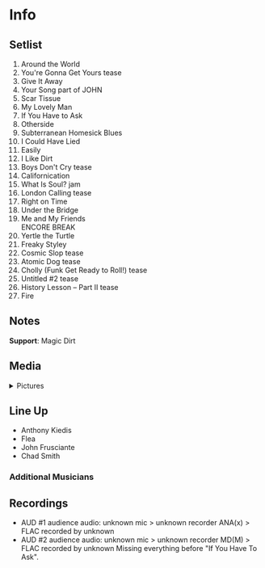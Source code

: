 # Info

## Setlist

1. Around the World
2. You're Gonna Get Yours tease
3. Give It Away
4. Your Song part of JOHN
5. Scar Tissue
6. My Lovely Man
7. If You Have to Ask
8. Otherside
9. Subterranean Homesick Blues
10. I Could Have Lied
11. Easily
12. I Like Dirt
13. Boys Don't Cry tease
14. Californication
15. What Is Soul? jam
16. London Calling tease
17. Right on Time
18. Under the Bridge
19. Me and My Friends
<br> ENCORE BREAK
20. Yertle the Turtle
21. Freaky Styley
22. Cosmic Slop tease
23. Atomic Dog tease
24. Cholly (Funk Get Ready to Roll!) tease
25. Untitled #2 tease
26. History Lesson – Part II tease
27. Fire

## Notes

**Support**: Magic Dirt

## Media 

<details>
  <summary>Pictures</summary>
  <!--<img alt="Setlist" title="Setlist" src="_.jpg" height="200" />
  <img alt="Clipping" title="Clipping" src="_.jpg" height="200" />
  <img alt="Flyer" title="Flyer" src="_.jpg" height="200" />-->
</details>

## Line Up

* Anthony Kiedis
* Flea
* John Frusciante
* Chad Smith

### Additional Musicians

## Recordings

* AUD #1 audience audio: unknown mic > unknown recorder ANA(x) > FLAC recorded by unknown  
* AUD #2 audience audio: unknown mic > unknown recorder MD(M) > FLAC recorded by unknown Missing everything before "If You Have To Ask".
